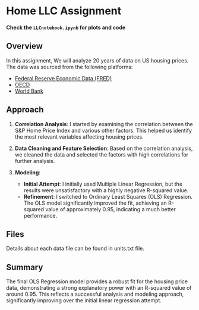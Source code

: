 # Home LLC Assignment
**Check the `LLCnotebook.ipynb` for plots and code**

## Overview

In this assignment, We will analyze 20 years of data on US housing prices. The data was sourced from the following platforms:

- [Federal Reserve Economic Data (FRED)](https://fred.stlouisfed.org/)
- [OECD](https://www.oecd.org/en.html)
- [World Bank](https://data.worldbank.org/)

## Approach

1. **Correlation Analysis**: 
   I started by examining the correlation between the S&P Home Price Index and various other factors. This helped us identify the most relevant variables affecting housing prices.

2. **Data Cleaning and Feature Selection**: 
   Based on the correlation analysis, we cleaned the data and selected the factors with high correlations for further analysis.

3. **Modeling**:
   - **Initial Attempt**: I initially used Multiple Linear Regression, but the results were unsatisfactory with a highly negative R-squared value.
   - **Refinement**: I switched to Ordinary Least Squares (OLS) Regression. The OLS model significantly improved the fit, achieving an R-squared value of approximately 0.95, indicating a much better performance.
  
## Files
Details about each data file can be found in units.txt file. 

## Summary

The final OLS Regression model provides a robust fit for the housing price data, demonstrating a strong explanatory power with an R-squared value of around 0.95. This reflects a successful analysis and modeling approach, significantly improving over the initial linear regression attempt.



